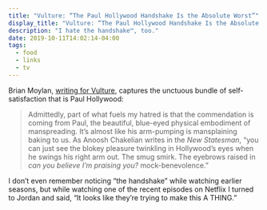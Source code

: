 ```yaml
---
title: "Vulture: “The Paul Hollywood Handshake Is the Absolute Worst”"
display_title: "Vulture: “The Paul Hollywood Handshake Is the Absolute Worst”"
description: "I hate the handshake™, too."
date: 2019-10-11T14:02:14-04:00
tags:
  - food
  - links
  - tv
---
```


Brian Moylan, [writing for Vulture](https://www.vulture.com/2019/09/great-british-baking-show-hollywood-handshake-bad.html), captures the unctuous bundle of self-satisfaction that is Paul Hollywood:

> Admittedly, part of what fuels my hatred is that the commendation is coming from Paul, the beautiful, blue-eyed physical embodiment of manspreading. It’s almost like his arm-pumping is mansplaining baking to us. As Anoosh Chakelian writes in the *New Statesman*, “you can just see the blokey pleasure twinkling in Hollywood’s eyes when he swings his right arm out. The smug smirk. The eyebrows raised in *can you believe I’m praising you?* mock-benevolence.”

I don’t even remember noticing “the handshake” while watching earlier seasons, but while watching one of the recent episodes on Netflix I turned to Jordan and said, “It looks like they’re trying to make this A THING.”